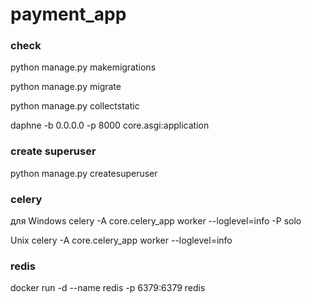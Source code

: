 # payment_app

### check

python manage.py makemigrations

python manage.py migrate

python manage.py collectstatic

daphne -b 0.0.0.0 -p 8000 core.asgi:application

### create superuser
python manage.py createsuperuser


### celery
для Windows
celery -A core.celery_app worker --loglevel=info -P solo

Unix
celery -A core.celery_app worker --loglevel=info

### redis
docker run -d --name redis -p 6379:6379 redis